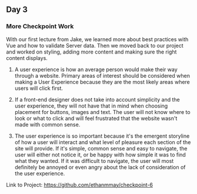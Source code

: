 ## Day 3

### More Checkpoint Work

With our first lecture from Jake, we learned more about best practices with Vue and how to validate Server data. Then we moved back to our project and worked on styling, adding more content and making sure the right content displays.

1. A user experience is how an average person would make their way through a website. Primary areas of interest should be considered when making a User Experience because they are the most likely areas where users will click first. 

2. If a front-end designer does not take into account simplicity and the user experience, they will not have that in mind when choosing placement for buttons, images and text. The user will not know where to look or what to click and will feel frustrated that the website wasn't made with common sense.

3.  The user experience is so important because it's the emergent storyline of how a user will interact and what level of pleasure each section of the site will provide. If it's simple, common sense and easy to navigate, the user will either not notice it, or be happy with how simple it was to find what they wanted. If it was difficult to navigate, the user will most definitely be annoyed or even angry about the lack of consideration of the user experience.

Link to Project: https://github.com/ethanmmay/checkpoint-6